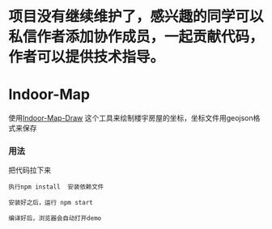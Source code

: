 # 项目没有继续维护了，感兴趣的同学可以私信作者添加协作成员，一起贡献代码，作者可以提供技术指导。

# Indoor-Map



使用[Indoor-Map-Draw](https://github.com/WoShiSunWuKong/Indoor-Map-Draw) 这个工具来绘制楼宇房屋的坐标，坐标文件用geojson格式来保存

### 用法
把代码拉下来
```
执行npm install  安装依赖文件
```
 
```
安装好之后，运行 npm start
```

```
编译好后，浏览器会自动打开demo
```

